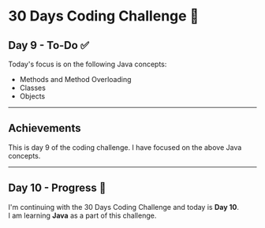 # 30 Days Coding Challenge 🚀

## Day 9 - To-Do ✅

Today's focus is on the following Java concepts:

- Methods and Method Overloading
- Classes
- Objects

---

## Achievements

This is day 9 of the coding challenge. I have focused on the above Java concepts.

---

## Day 10 - Progress 📘

I'm continuing with the 30 Days Coding Challenge and today is **Day 10**.  
I am learning **Java** as a part of this challenge. 